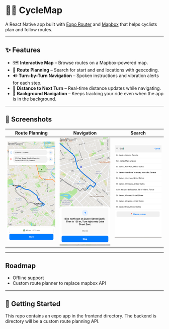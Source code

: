 # 🚴‍♂️ CycleMap

A React Native app built with [Expo Router](https://expo.github.io/router/) and [Mapbox](https://www.mapbox.com/) that helps cyclists plan and follow routes.  

---

## ✨ Features

- 🗺️ **Interactive Map** – Browse routes on a Mapbox-powered map.
- 📍 **Route Planning** – Search for start and end locations with geocoding.
- 🔊 **Turn-by-Turn Navigation** – Spoken instructions and vibration alerts for each step.
- 📏 **Distance to Next Turn** – Real-time distance updates while navigating.
- 🔋 **Background Navigation** – Keeps tracking your ride even when the app is in the background.

---

## 📸 Screenshots

| Route Planning                                        | Navigation                                             | Search                                         |
|-------------------------------------------------------|--------------------------------------------------------|------------------------------------------------|
| ![Route Planning Screenshot](./screenshots/route.png) | ![Navigation Screenshot](./screenshots/navigation.png) | ![Search Screenshot](./screenshots/search.png) |

---

## Roadmap
- Offline support
- Custom route planner to replace mapbox API

---

## 🚀 Getting Started

This repo contains an expo app in the frontend directory. The backend is directory will be a custom route planning API.
